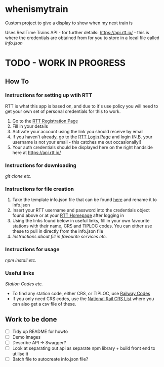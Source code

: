 # whenismytrain
Custom project to give a display to show when my next train is  

Uses RealTime Trains API - for further details: https://api.rtt.io/ - this is where the credentials are obtained from for you to store in a local file called *info.json*

# TODO - WORK IN PROGRESS
## How To

### Instructions for setting up wtih RTT
RTT is what this app is based on, and due to it's use policy you will need to get your own set of personal credentials for this to work. 
1. Go to the [RTT Registration Page](https://api.rtt.io/accounts/register)
2. Fill in your details
3. Activate your account using the link you should receive by email
4. If you haven't already, go to the [RTT Login Page](https://api.rtt.io/accounts/login) and login (N.B. your username is not your email - this catches me out occasionally!)
5. Your auth credentials should be displayed here on the right handside here at https://api.rtt.io/ 

### Instructions for downloading 
_git clone etc._

### Instructions for file creation 
1. Take the template info.json file that can be found [here](https://github.com/jcts3/whenismytrain/blob/master/info_template.json) and rename it to info.json
2. Insert your RTT username and password into the credentials object found above or at your [RTT Homepage](https://api.rtt.io/) after logging in
3. Using the links found below in useful links, fill in your own favourite stations with their name, CRS and TIPLOC codes. You can either use these to pull in directly from the info.json file
4. _Instructions about fill in favourite services etc._

### Instructions for usage
_npm install etc._

### Useful links
_Station Codes etc._
- To find any station code, either CRS, or TIPLOC, use [Railway Codes](http://www.railwaycodes.org.uk/crs/CRSw.shtm)
- If you only need CRS codes, use the [National Rail CRS List](http://www.nationalrail.co.uk/stations_destinations/48541.aspx) where you can also get a csv file of these. 

## Work to be done
- [ ] Tidy up README for howto
- [ ] Demo images
- [ ] Describe API -> Swagger?
- [ ] Look at separating out api as separate npm library + build front end to utilise it
- [ ] Batch file to autocreate info.json file?
